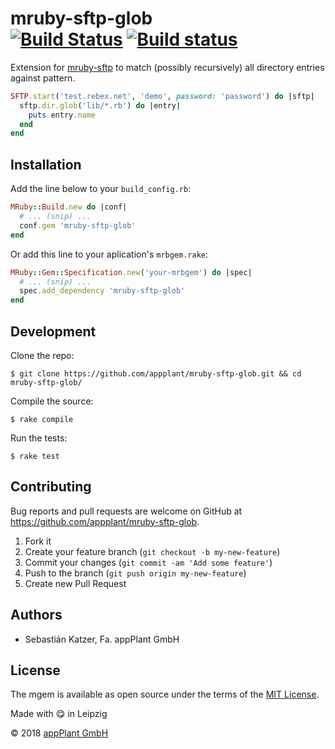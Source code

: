 # mruby-sftp-glob <br> [![Build Status](https://travis-ci.com/appPlant/mruby-sftp-glob.svg?branch=master)](https://travis-ci.com/appPlant/mruby-sftp-glob) [![Build status](https://ci.appveyor.com/api/projects/status/28xa5098sup264pr/branch/master?svg=true)](https://ci.appveyor.com/project/katzer/mruby-sftp-glob/branch/master)

Extension for [mruby-sftp][mruby-sftp] to match (possibly recursively) all directory entries against pattern.

```ruby
SFTP.start('test.rebex.net', 'demo', password: 'password') do |sftp|
  sftp.dir.glob('lib/*.rb') do |entry|
    puts entry.name
  end
end
```

## Installation

Add the line below to your `build_config.rb`:

```ruby
MRuby::Build.new do |conf|
  # ... (snip) ...
  conf.gem 'mruby-sftp-glob'
end
```

Or add this line to your aplication's `mrbgem.rake`:

```ruby
MRuby::Gem::Specification.new('your-mrbgem') do |spec|
  # ... (snip) ...
  spec.add_dependency 'mruby-sftp-glob'
end
```

## Development

Clone the repo:
    
    $ git clone https://github.com/appplant/mruby-sftp-glob.git && cd mruby-sftp-glob/

Compile the source:

    $ rake compile

Run the tests:

    $ rake test

## Contributing

Bug reports and pull requests are welcome on GitHub at https://github.com/appplant/mruby-sftp-glob.

1. Fork it
2. Create your feature branch (`git checkout -b my-new-feature`)
3. Commit your changes (`git commit -am 'Add some feature'`)
4. Push to the branch (`git push origin my-new-feature`)
5. Create new Pull Request

## Authors

- Sebastián Katzer, Fa. appPlant GmbH

## License

The mgem is available as open source under the terms of the [MIT License][license].

Made with :yum: in Leipzig

© 2018 [appPlant GmbH][appplant]

[mruby-sftp]: https://github.com/katzer/mruby-sftp
[license]: http://opensource.org/licenses/MIT
[appplant]: www.appplant.de
